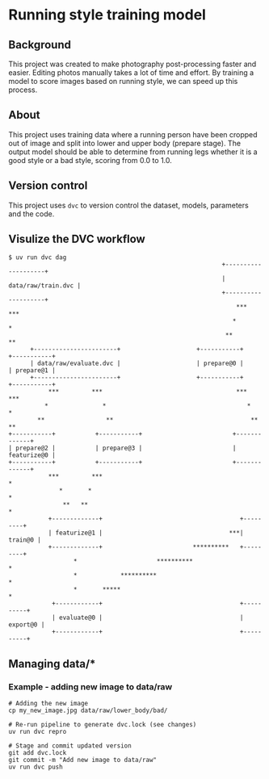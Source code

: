 # Running style training model

## Background
This project was created to make photography post-processing faster and easier. Editing photos manually takes a lot of time and effort. By training a model to score images based on running style, we can speed up this process.

## About
This project uses training data where a running person have been cropped out of image and split into lower and upper body (prepare stage).
The output model should be able to determine from running legs whether it is a good style or a bad style, scoring from 0.0 to 1.0.

## Version control
This project uses `dvc` to version control the dataset, models, parameters and the code.

## Visulize the DVC workflow

```
$ uv run dvc dag
                                                           +--------------------+         
                                                           | data/raw/train.dvc |         
                                                           +--------------------+         
                                                               ***         ***            
                                                              *               *           
                                                            **                 **         
      +-----------------------+                     +-----------+           +-----------+ 
      | data/raw/evaluate.dvc |                     | prepare@0 |           | prepare@1 | 
      +-----------------------+                     +-----------+           +-----------+ 
           ***         ***                                     ***         ***            
          *               *                                       *       *               
        **                 **                                      **   **                
+-----------+           +-----------+                         +-------------+             
| prepare@2 |           | prepare@3 |                         | featurize@0 |             
+-----------+           +-----------+                         +-------------+             
           ***         ***                                            *                   
              *       *                                               *                   
               **   **                                                *                   
           +-------------+                                      +---------+               
           | featurize@1 |                                   ***| train@0 |               
           +-------------+                         **********   +---------+               
                  *                      **********                   *                   
                  *            **********                             *                   
                  *       *****                                       *                   
            +------------+                                      +----------+              
            | evaluate@0 |                                      | export@0 |              
            +------------+                                      +----------+              
```

## Managing data/*

### Example - adding new image to data/raw

```
# Adding the new image
cp my_new_image.jpg data/raw/lower_body/bad/

# Re-run pipeline to generate dvc.lock (see changes)
uv run dvc repro

# Stage and commit updated version
git add dvc.lock
git commit -m "Add new image to data/raw"
uv run dvc push
```
